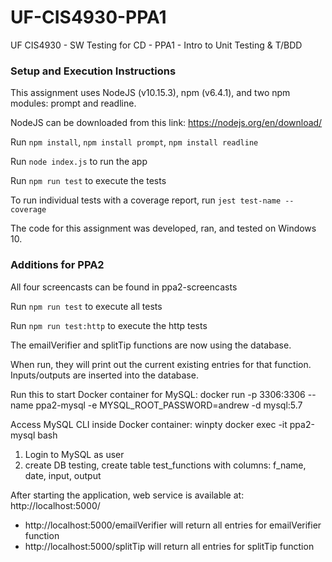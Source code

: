 # UF-CIS4930-PPA1
UF CIS4930 - SW Testing for CD - PPA1 - Intro to Unit Testing &amp; T/BDD 

### Setup and Execution Instructions

This assignment uses NodeJS (v10.15.3), npm (v6.4.1), and two npm modules: prompt and readline.

NodeJS can be downloaded from this link: 
https://nodejs.org/en/download/

Run `npm install`, `npm install prompt`, `npm install readline` 

Run `node index.js` to run the app

Run `npm run test` to execute the tests

To run individual tests with a coverage report, run `jest test-name --coverage`

The code for this assignment was developed, ran, and tested on Windows 10.

### Additions for PPA2

All four screencasts can be found in ppa2-screencasts

Run `npm run test` to execute all tests

Run `npm run test:http` to execute the http tests

The emailVerifier and splitTip functions are now using the database.

When run, they will print out the current existing entries for that function.  Inputs/outputs are inserted into the database.

Run this to start Docker container for MySQL:
docker run -p 3306:3306 --name ppa2-mysql -e MYSQL_ROOT_PASSWORD=andrew -d mysql:5.7

Access MySQL CLI inside Docker container:
winpty docker exec -it ppa2-mysql bash
1) Login to MySQL as user
2) create DB testing, create table test_functions with columns: f_name, date, input, output

After starting the application, web service is available at: http://localhost:5000/
- http://localhost:5000/emailVerifier will return all entries for emailVerifier function
- http://localhost:5000/splitTip will return all entries for splitTip function



